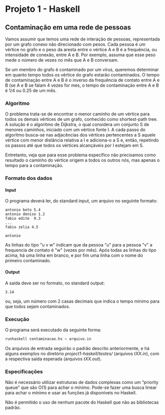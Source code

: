 # Projeto 1 - Haskell

## Contaminação em uma rede de pessoas

Vamos assumir que temos uma rede de interação de pessoas, representada por um grafo conexo não direcionado com pesos. Cada pessoa é um vértice no grafo e o peso da aresta entre o vértice A e B é a frequência, ou intensidade de conexão, entre A e B. Por exemplo, assuma que esse peso mede o número de vezes no mês que A e B conversam.

Se um membro do grafo é contaminado por um vírus, queremos determinar em quanto tempo todos os vértice do grafo estarão contaminados. O tempo de contaminação entre A e B é o inverso da frequência de contato entre A e B (se A e B se falam 4 vezes for mes, o tempo de contaminação entre A e B é 1/4 ou 0.25 de um mês.

### Algoritmo

O problema trata-se de encontrar o menor caminho de um vértice para todos os demais vértices de um grafo, conhecido como shortest-path tree. A solução é o algoritmo de Dijkstra, o qual considera um conjunto S de menores caminhos, iniciado com um vértice fonte I. A cada passo do algoritmo busca-se nas adjacências dos vértices pertencentes a S aquele vértice com menor distância relativa a I e adiciona-o a S e, então, repetindo os passos até que todos os vértices alcançáveis por I estejam em S.

Entretanto, veja que para esse problema específico não precisamos como resultado o caminho do vértice origem a todos os outros nós, mas apenas o tempo para a contaminação.

### Formato dos dados

#### Input

O programa deverá ler, do standard input, um arquivo no seguinte formato:

```
antonio beto 5.4
antonio denise 1.2
fabio edite  9.3
...
fabio zelia 4.5

antonio
```

As linhas do tipo "u v w" indicam que da pessoa "u" para a pessoa "v" a frequencia de contato é "w" (vezes por mês). Após todas as linhas do tipo acima, há uma linha em branco, e por fim uma linha com o nome do primeiro contaminado.

#### Output

A saída deve ser no formato, no standard output:

```
3.14
```

ou, seja, um número com 2 casas decimais que indica o tempo mínimo para que todos sejam contaminados.

### Execução

O programa será executado da seguinte forma:

```sh
runhaskell contaminacao.hs < arquivo.in 
```

Os arquivos de entrada seguirão o padrão descrito anteriormente, e há alguns exemplos no diretório *project1-haskell/testes/* (arquivos *tXX.in*), com a respectiva saída esperada (arquivos *tXX.out*).

### Especificações

Não é necessário utilizar estruturas de dados complexas como um “priority queue” que são O(1) para achar o mínimo. Pode-se fazer uma busca linear para achar o mínimo e usar as funções já disponíveis no Haskell. 

Não é permitido o uso de nenhum pacote do Haskell que não as bibliotecas padrão.
